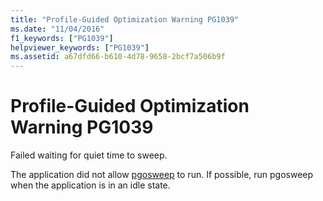 ```yaml
---
title: "Profile-Guided Optimization Warning PG1039"
ms.date: "11/04/2016"
f1_keywords: ["PG1039"]
helpviewer_keywords: ["PG1039"]
ms.assetid: a67dfd66-b610-4d78-9658-2bcf7a506b9f
---
```

# Profile-Guided Optimization Warning PG1039

Failed waiting for quiet time to sweep.

The application did not allow [pgosweep](../../build/pgosweep.md) to run.  If possible, run pgosweep when the application is in an idle state.
